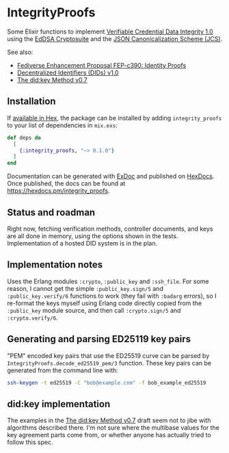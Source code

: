 # IntegrityProofs

Some Elixir functions to implement [Verifiable Credential Data Integrity 1.0](https://www.w3.org/TR/vc-data-integrity/) using the 
[EdDSA Cryptosuite](https://www.w3.org/TR/vc-di-eddsa/) and the
[JSON Canonicalization Scheme (JCS)](https://www.rfc-editor.org/rfc/rfc8785).

See also:

* [Fediverse Enhancement Proposal FEP-c390: Identity Proofs](https://codeberg.org/silverpill/feps/src/branch/main/c390/fep-c390.md)
* [Decentralized Identifiers (DIDs) v1.0](https://www.w3.org/TR/did-core/)
* [The did:key Method v0.7](https://w3c-ccg.github.io/did-method-key/)

## Installation

If [available in Hex](https://hex.pm/docs/publish), the package can be installed
by adding `integrity_proofs` to your list of dependencies in `mix.exs`:

```elixir
def deps do
  [
    {:integrity_proofs, "~> 0.1.0"}
  ]
end
```

Documentation can be generated with [ExDoc](https://github.com/elixir-lang/ex_doc)
and published on [HexDocs](https://hexdocs.pm). Once published, the docs can
be found at <https://hexdocs.pm/integrity_proofs>.

## Status and roadman

Right now, fetching verification methods, controller documents, and keys are all
done in memory, using the options shown in the tests. Implementation of 
a hosted DID system is in the plan.

## Implementation notes

Uses the Erlang modules `:crypto`, `:public_key` and `:ssh_file`. For some reason,
I cannot get the simple `:public_key.sign/5` and `:public_key.verify/6` functions
to work (they fail with `:badarg` errors), so I re-format the keys myself using 
Erlang code directly copied from the `:public_key` module source, 
and then call `:crypto.sign/5` and `:crypto.verify/6`. 

## Generating and parsing ED25119 key pairs

"PEM" encoded key pairs that use the ED25519 curve can be parsed by
`IntegrityProofs.decode_ed25519_pem/3` function. These key pairs
can be generated from the command line with:

```sh
ssh-keygen -t ed25519 -C "bob@example.com" -f bob_example_ed25519
```

## did:key implementation

The examples in the [The did:key Method v0.7](https://w3c-ccg.github.io/did-method-key/) 
draft seem not to jibe with algorithms described there. I'm not sure where the 
multibase values for the key agreement parts come from, or whether anyone
has actually tried to follow this spec.
